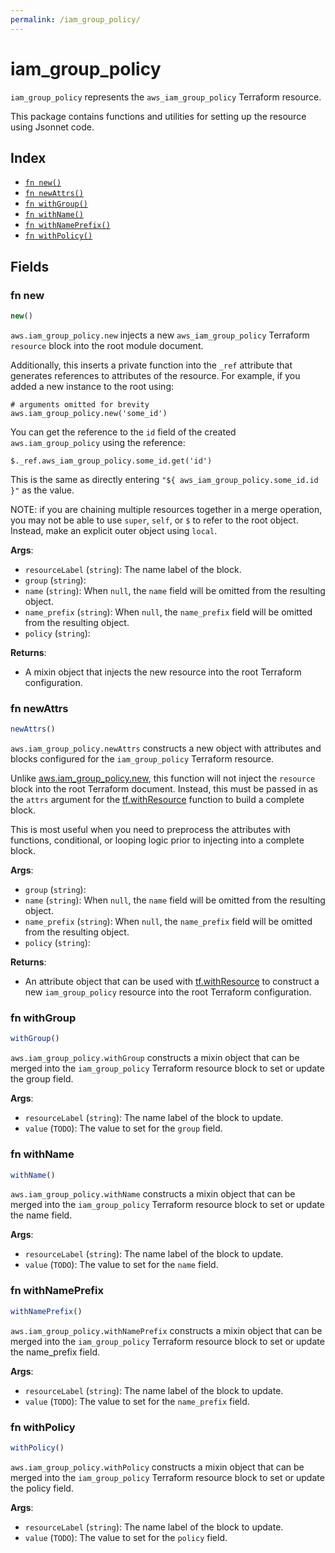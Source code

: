 ```yaml
---
permalink: /iam_group_policy/
---
```


# iam_group_policy

`iam_group_policy` represents the `aws_iam_group_policy` Terraform resource.



This package contains functions and utilities for setting up the resource using Jsonnet code.


## Index

* [`fn new()`](#fn-new)
* [`fn newAttrs()`](#fn-newattrs)
* [`fn withGroup()`](#fn-withgroup)
* [`fn withName()`](#fn-withname)
* [`fn withNamePrefix()`](#fn-withnameprefix)
* [`fn withPolicy()`](#fn-withpolicy)

## Fields

### fn new

```ts
new()
```


`aws.iam_group_policy.new` injects a new `aws_iam_group_policy` Terraform `resource`
block into the root module document.

Additionally, this inserts a private function into the `_ref` attribute that generates references to attributes of the
resource. For example, if you added a new instance to the root using:

    # arguments omitted for brevity
    aws.iam_group_policy.new('some_id')

You can get the reference to the `id` field of the created `aws.iam_group_policy` using the reference:

    $._ref.aws_iam_group_policy.some_id.get('id')

This is the same as directly entering `"${ aws_iam_group_policy.some_id.id }"` as the value.

NOTE: if you are chaining multiple resources together in a merge operation, you may not be able to use `super`, `self`,
or `$` to refer to the root object. Instead, make an explicit outer object using `local`.

**Args**:
  - `resourceLabel` (`string`): The name label of the block.
  - `group` (`string`): 
  - `name` (`string`):  When `null`, the `name` field will be omitted from the resulting object.
  - `name_prefix` (`string`):  When `null`, the `name_prefix` field will be omitted from the resulting object.
  - `policy` (`string`): 

**Returns**:
- A mixin object that injects the new resource into the root Terraform configuration.


### fn newAttrs

```ts
newAttrs()
```


`aws.iam_group_policy.newAttrs` constructs a new object with attributes and blocks configured for the `iam_group_policy`
Terraform resource.

Unlike [aws.iam_group_policy.new](#fn-iamgrouppolicynew), this function will not inject the `resource`
block into the root Terraform document. Instead, this must be passed in as the `attrs` argument for the
[tf.withResource](https://github.com/tf-libsonnet/core/tree/main/docs#fn-withresource) function to build a complete block.

This is most useful when you need to preprocess the attributes with functions, conditional, or looping logic prior to
injecting into a complete block.

**Args**:
  - `group` (`string`): 
  - `name` (`string`):  When `null`, the `name` field will be omitted from the resulting object.
  - `name_prefix` (`string`):  When `null`, the `name_prefix` field will be omitted from the resulting object.
  - `policy` (`string`): 

**Returns**:
  - An attribute object that can be used with [tf.withResource](https://github.com/tf-libsonnet/core/tree/main/docs#fn-withresource) to construct a new `iam_group_policy` resource into the root Terraform configuration.


### fn withGroup

```ts
withGroup()
```

`aws.iam_group_policy.withGroup` constructs a mixin object that can be merged into the `iam_group_policy`
Terraform resource block to set or update the group field.



**Args**:
  - `resourceLabel` (`string`): The name label of the block to update.
  - `value` (`TODO`): The value to set for the `group` field.


### fn withName

```ts
withName()
```

`aws.iam_group_policy.withName` constructs a mixin object that can be merged into the `iam_group_policy`
Terraform resource block to set or update the name field.



**Args**:
  - `resourceLabel` (`string`): The name label of the block to update.
  - `value` (`TODO`): The value to set for the `name` field.


### fn withNamePrefix

```ts
withNamePrefix()
```

`aws.iam_group_policy.withNamePrefix` constructs a mixin object that can be merged into the `iam_group_policy`
Terraform resource block to set or update the name_prefix field.



**Args**:
  - `resourceLabel` (`string`): The name label of the block to update.
  - `value` (`TODO`): The value to set for the `name_prefix` field.


### fn withPolicy

```ts
withPolicy()
```

`aws.iam_group_policy.withPolicy` constructs a mixin object that can be merged into the `iam_group_policy`
Terraform resource block to set or update the policy field.



**Args**:
  - `resourceLabel` (`string`): The name label of the block to update.
  - `value` (`TODO`): The value to set for the `policy` field.
